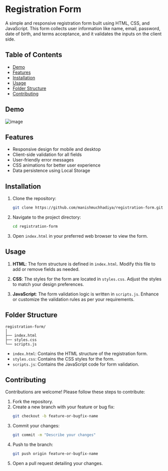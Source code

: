 # Registration Form

A simple and responsive registration form built using HTML, CSS, and JavaScript. This form collects user information like name, email, password, date of birth, and terms acceptance, and it validates the inputs on the client side.

## Table of Contents

- [Demo](#demo)
- [Features](#features)
- [Installation](#installation)
- [Usage](#usage)
- [Folder Structure](#folder-structure)
- [Contributing](#contributing)


## Demo

 ![image](https://github.com/manishmuchhadiya/Registration-Form/assets/125389523/63631e47-441a-44b5-b1f5-0384a497088a)


## Features

- Responsive design for mobile and desktop
- Client-side validation for all fields
- User-friendly error messages
- CSS animations for better user experience
- Data persistence using Local Storage

## Installation

1. Clone the repository:

   ```bash
   git clone https://github.com/manishmuchhadiya/registration-form.git
   ```

2. Navigate to the project directory:

   ```bash
   cd registration-form
   ```

3. Open `index.html` in your preferred web browser to view the form.

## Usage

1. **HTML**: The form structure is defined in `index.html`. Modify this file to add or remove fields as needed.

2. **CSS**: The styles for the form are located in `styles.css`. Adjust the styles to match your design preferences.

3. **JavaScript**: The form validation logic is written in `scripts.js`. Enhance or customize the validation rules as per your requirements.

## Folder Structure

```
registration-form/
│
├── index.html
├── styles.css
└── scripts.js
```

- `index.html`: Contains the HTML structure of the registration form.
- `styles.css`: Contains the CSS styles for the form.
- `scripts.js`: Contains the JavaScript code for form validation.

## Contributing

Contributions are welcome! Please follow these steps to contribute:

1. Fork the repository.
2. Create a new branch with your feature or bug fix:
   ```bash
   git checkout -b feature-or-bugfix-name
   ```
3. Commit your changes:
   ```bash
   git commit -m "Describe your changes"
   ```
4. Push to the branch:
   ```bash
   git push origin feature-or-bugfix-name
   ```
5. Open a pull request detailing your changes.



